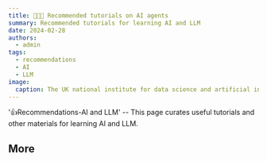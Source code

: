 ```yaml
---
title: 👩🏼‍🏫 Recommended tutorials on AI agents
summary: Recommended tutorials for learning AI and LLM
date: 2024-02-28
authors:
  - admin
tags:
  - recommendations
  - AI
  - LLM
image:
  caption: The UK national institute for data science and artificial intelligence is named after Alan Turing, the British mathematician and computing pioneer.
---
```

'👍Recommendations-AI and LLM' -- This page curates useful tutorials and other materials for learning AI and LLM.

<!--more-->


## More

